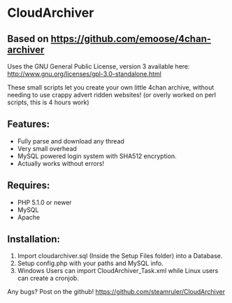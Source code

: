 CloudArchiver
==============
Based on https://github.com/emoose/4chan-archiver
---------
Uses the GNU General Public License, version 3 available here: http://www.gnu.org/licenses/gpl-3.0-standalone.html

These small scripts let you create your own little 4chan archive, without needing to use crappy advert ridden websites! (or overly worked on perl scripts, this is 4 hours work)

Features:
---------

* Fully parse and download any thread
* Very small overhead
* MySQL powered login system with SHA512 encryption.
* Actually works without errors!

Requires:
---------

* PHP 5.1.0 or newer
* MySQL
* Apache

Installation:
-------------

1. Import cloudarchiver.sql (Inside the Setup Files folder) into a Database.
2. Setup config.php with your paths and MySQL info.
3. Windows Users can import CloudArchiver_Task.xml while Linux users can create a cronjob.

Any bugs? Post on the github!
https://github.com/steamruler/CloudArchiver
